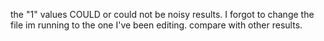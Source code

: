 the "1" values COULD or could not be noisy results. I forgot to change the file im running to the one I've been editing. compare with other results.

